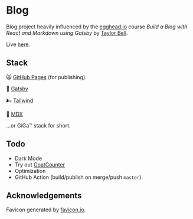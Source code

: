 # Blog

Blog project heavily influenced by the [egghead.io](https://egghead.io/) course _Build a Blog with React and Markdown using Gatsby_ by [Taylor Bell](https://github.com/tayiorbeii/).

Live [here](https://mundi.sh/).

## Stack

🙀 [GitHub Pages](https://pages.github.com/) (for publishing).

🎩 [Gatsby](https://www.gatsbyjs.org/)

🌬 [Tailwind](https://tailwindcss.com/)

📝 [MDX](https://mdxjs.com/)

...or GiGa™ stack for short.

## Todo

- Dark Mode
- Try out [GoatCounter](https://www.goatcounter.com/)
- Optimization
- GitHub Action (build/publish on merge/push `master`).

## Acknowledgements

Favicon generated by [favicon.io](https://favicon.io/).

